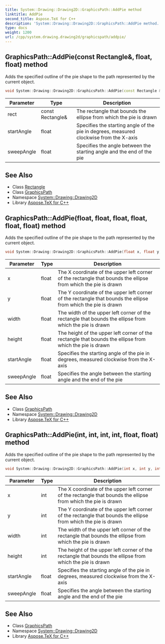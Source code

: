 ```yaml
---
title: System::Drawing::Drawing2D::GraphicsPath::AddPie method
linktitle: AddPie
second_title: Aspose.TeX for C++
description: 'System::Drawing::Drawing2D::GraphicsPath::AddPie method. Adds the specified outline of the pie shape to the path represented by the current object in C++.'
type: docs
weight: 1200
url: /cpp/system.drawing.drawing2d/graphicspath/addpie/
---
```

## GraphicsPath::AddPie(const Rectangle\&, float, float) method


Adds the specified outline of the pie shape to the path represented by the current object.

```cpp
void System::Drawing::Drawing2D::GraphicsPath::AddPie(const Rectangle &rect, float startAngle, float sweepAngle)
```


| Parameter | Type | Description |
| --- | --- | --- |
| rect | const Rectangle\& | The rectangle that bounds the ellipse from which the pie is drawn |
| startAngle | float | Specifies the starting angle of the pie in degrees, measured clockwise from the X-axis |
| sweepAngle | float | Specifies the angle between the starting angle and the end of the pie |

## See Also

* Class [Rectangle](../../../system.drawing/rectangle/)
* Class [GraphicsPath](../)
* Namespace [System::Drawing::Drawing2D](../../)
* Library [Aspose.TeX for C++](../../../)
## GraphicsPath::AddPie(float, float, float, float, float, float) method


Adds the specified outline of the pie shape to the path represented by the current object.

```cpp
void System::Drawing::Drawing2D::GraphicsPath::AddPie(float x, float y, float width, float height, float startAngle, float sweepAngle)
```


| Parameter | Type | Description |
| --- | --- | --- |
| x | float | The X coordinate of the upper left corner of the rectangle that bounds the ellipse from which the pie is drawn |
| y | float | The Y coordinate of the upper left corner of the rectangle that bounds the ellipse from which the pie is drawn |
| width | float | The width of the upper left corner of the rectangle that bounds the ellipse from which the pie is drawn |
| height | float | The height of the upper left corner of the rectangle that bounds the ellipse from which the pie is drawn |
| startAngle | float | Specifies the starting angle of the pie in degrees, measured clockwise from the X-axis |
| sweepAngle | float | Specifies the angle between the starting angle and the end of the pie |

## See Also

* Class [GraphicsPath](../)
* Namespace [System::Drawing::Drawing2D](../../)
* Library [Aspose.TeX for C++](../../../)
## GraphicsPath::AddPie(int, int, int, int, float, float) method


Adds the specified outline of the pie shape to the path represented by the current object.

```cpp
void System::Drawing::Drawing2D::GraphicsPath::AddPie(int x, int y, int width, int height, float startAngle, float sweepAngle)
```


| Parameter | Type | Description |
| --- | --- | --- |
| x | int | The X coordinate of the upper left corner of the rectangle that bounds the ellipse from which the pie is drawn |
| y | int | The Y coordinate of the upper left corner of the rectangle that bounds the ellipse from which the pie is drawn |
| width | int | The width of the upper left corner of the rectangle that bounds the ellipse from which the pie is drawn |
| height | int | The height of the upper left corner of the rectangle that bounds the ellipse from which the pie is drawn |
| startAngle | float | Specifies the starting angle of the pie in degrees, measured clockwise from the X-axis |
| sweepAngle | float | Specifies the angle between the starting angle and the end of the pie |

## See Also

* Class [GraphicsPath](../)
* Namespace [System::Drawing::Drawing2D](../../)
* Library [Aspose.TeX for C++](../../../)

